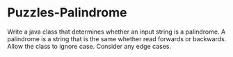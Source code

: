 # Puzzles-Palindrome
Write a java class that determines whether an input string is a palindrome.
A palindrome is a string that is the same whether read forwards or backwards.
Allow the class to ignore case.
Consider any edge cases.
